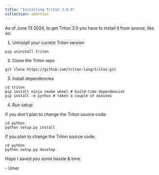 ```yaml
---
title: "Installing Triton 3.0.0"
collection: smarties
---
```


As of June 13 2024, to get Triton 3.0 you have to install it from source, like so:

1. Uninstall your current Triton version
```
pip uninstall triton 
```

2. Clone the Triton repo
```
git clone https://github.com/triton-lang/triton.git
```

3. Install dependencies
```
cd triton
pip install ninja cmake wheel # build-time dependencies
pip install -e python # takes a couple of minutes
```

4. Run setup

If you don't plan to change the Triton source code:

```
cd python
python setup.py install
```

If you plan to change the Triton source code:
```
cd python
python setup.py develop
```

Hope I saved you some hassle & time.

\- Umer
